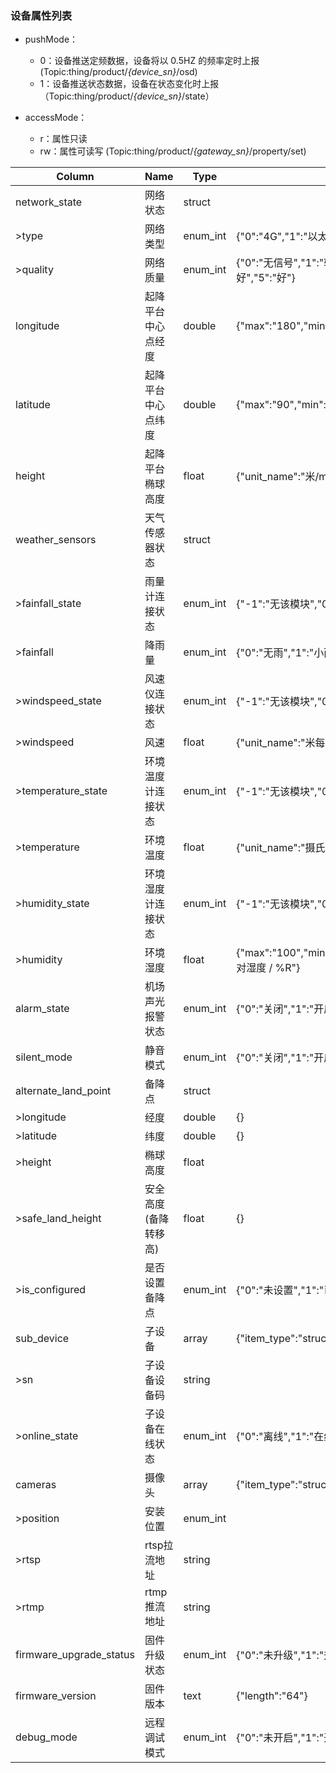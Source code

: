  ### 设备属性列表
- pushMode：
  - 0：设备推送定频数据，设备将以 0.5HZ 的频率定时上报 (Topic:thing/product/*{device_sn}*/osd)
  - 1：设备推送状态数据，设备在状态变化时上报（Topic:thing/product/*{device_sn}*/state）

- accessMode：
  - r：属性只读
  - rw：属性可读写 (Topic:thing/product/*{gateway_sn}*/property/set)

|Column|Name|Type|constraint|Description|accessMode|pushMode|
|---|---|---|---|---|---|---|
|network_state|网络状态|struct|||r|0|
|>type|网络类型|enum_int|{"0":"4G","1":"以太网"}||r|0|
|>quality|网络质量|enum_int|{"0":"无信号","1":"较差","2":"差","3":"一般","4":"较好","5":"好"}||r|0|
|longitude|起降平台中心点经度|double|{"max":"180","min":"-180","step":"0.0000001"}||r|0|
|latitude|起降平台中心点纬度|double|{"max":"90","min":"-90","step":"0.0000001"}||r|0|
|height|起降平台椭球高度|float|{"unit_name":"米/m"}||r|0|
|weather_sensors|天气传感器状态|struct|||r|0|
|>fainfall_state|雨量计连接状态|enum_int|{"-1":"无该模块","0":"离线","1":"在线"}||r|0|
|>fainfall|降雨量|enum_int|{"0":"无雨","1":"小雨","2":"中雨","3":"大雨"}||r|0|
|>windspeed_state|风速仪连接状态|enum_int|{"-1":"无该模块","0":"离线","1":"在线"}||r|0|
|>windspeed|风速|float|{"unit_name":"米每秒 / m/s"}||r|0|
|>temperature_state|环境温度计连接状态|enum_int|{"-1":"无该模块","0":"离线","1":"在线"}||r|0|
|>temperature|环境温度|float|{"unit_name":"摄氏度 / °C"}||r|0|
|>humidity_state|环境湿度计连接状态|enum_int|{"-1":"无该模块","0":"离线","1":"在线"}||r|0|
|>humidity|环境湿度|float| {"max":"100","min":"0","step":"0.1","unit_name":"相对湿度 / %R"} ||r|0|
|alarm_state|机场声光报警状态|enum_int| {"0":"关闭","1":"开启"} ||r|0|
|silent_mode|静音模式|enum_int|{"0":"关闭","1":"开启"}||rw|0|
|alternate_land_point|备降点|struct|  ||r|0|
|>longitude|经度|double| {} ||r|0|
|>latitude|纬度|double| {} ||r|0|
|>height|椭球高度|float|  ||r|0|
|>safe_land_height|安全高度(备降转移高)|float| {} ||r|0|
|>is_configured|是否设置备降点|enum_int| {"0":"未设置","1":"已设置"} ||r|0|
|sub_device|子设备|array|{"item_type":"struct"}||r|0|
|>sn|子设备设备码|string|||r|0|
|>online_state|子设备在线状态|enum_int|{"0":"离线","1":"在线"}||r|0|
|cameras|摄像头|array|{"item_type":"struct"}||r|0|
|>position|安装位置|enum_int|||r|0|
|>rtsp|rtsp拉流地址|string|||r|0|
|>rtmp|rtmp推流地址|string|||r|0|
|firmware_upgrade_status|固件升级状态|enum_int| {"0":"未升级","1":"升级中"}||r|1|
|firmware_version|固件版本|text| {"length":"64"} ||r|1|
|debug_mode|远程调试模式|enum_int|{"0":"未开启","1":"开启"}||r|0|
